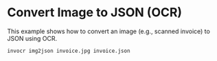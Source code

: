 # Convert Image to JSON (OCR)

This example shows how to convert an image (e.g., scanned invoice) to JSON using OCR.

```sh
invocr img2json invoice.jpg invoice.json
```
